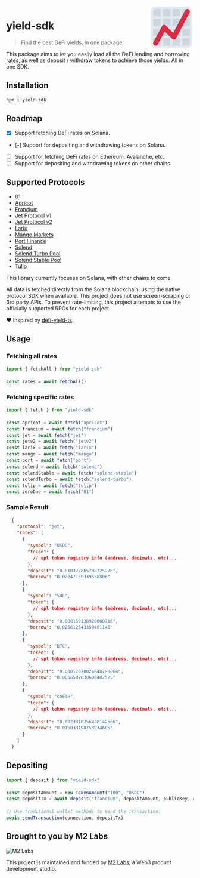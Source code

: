 <img src="./logo.png" align="right" />

# yield-sdk

> Find the best DeFi yields, in one package.

This package aims to let you easily load all the DeFi lending and borrowing rates, as well as deposit / withdraw tokens to achieve those yields. All in one SDK.

## Installation

```sh
npm i yield-sdk
```

## Roadmap

- [x] Support fetching DeFi rates on Solana.
- [-] Support for depositing and withdrawing tokens on Solana.
- [ ] Support for fetching DeFi rates on Ethereum, Avalanche, etc.
- [ ] Support for depositing and withdrawing tokens on other chains.

## Supported Protocols

- [01](https://01.xyz)
- [Apricot](https://apricot.one)
- [Francium](https://francium.io)
- [Jet Protocol v1](https://v1.jetprotocol.io/)
- [Jet Protocol v2](https://jetprotocol.io)
- [Larix](https://projectlarix.com)
- [Mango Markets](https://mango.markets)
- [Port Finance](https://port.finance)
- [Solend](https://solend.fi)
- [Solend Turbo Pool](https://solend.fi)
- [Solend Stable Pool](https://solend.fi)
- [Tulip](https://tulip.garden)

This library currently focuses on Solana, with other chains to come.

All data is fetched directly from the Solana blockchain, using the native protocol SDK when available. This project does not use screen-scraping or 3rd party APIs. To prevent rate-limiting, this project attempts to use the officially supported RPCs for each project.

❤️ Inspired by [defi-yield-ts](https://github.com/jet-lab/defi-yield-ts)

## Usage

### Fetching all rates

```ts
import { fetchAll } from "yield-sdk"

const rates = await fetchAll()
```

### Fetching specific rates

```ts
import { fetch } from "yield-sdk"

const apricot = await fetch("apricot")
const francium = await fetch("francium")
const jet = await fetch("jet")
const jetv2 = await fetch("jetv2")
const larix = await fetch("larix")
const mango = await fetch("mango")
const port = await fetch("port")
const solend = await fetch("solend")
const solendStable = await fetch("solend-stable")
const solendTurbo = await fetch("solend-turbo")
const tulip = await fetch("tulip")
const zeroOne = await fetch("01")
```

### Sample Result

```json
  {
    "protocol": "jet",
    "rates": [
      {
        "symbol": "USDC",
        "token": {
          // spl token registry info (address, decimals, etc)...
        },
        "deposit": "0.010327865708725278",
        "borrow": "0.02847159339558806"
      },
      {
        "symbol": "SOL",
        "token": {
          // spl token registry info (address, decimals, etc)...
        },
        "deposit": "0.008159138920000716",
        "borrow": "0.025612643359401145"
      },
      {
        "symbol": "BTC",
        "token": {
          // spl token registry info (address, decimals, etc)...
        },
        "deposit": "0.00017070024848790064",
        "borrow": "0.0066587630608482525"
      },
      {
        "symbol": "soETH",
        "token": {
          // spl token registry info (address, decimals, etc)...
        },
        "deposit": "0.0023310256428142506",
        "borrow": "0.015033198753934605"
      }
    ]
  }
```

## Depositing

```ts
import { deposit } from "yield-sdk"

const depositAmount = new TokenAmount("100", "USDC")
const depositTx = await deposit("francium", depositAmount, publicKey, connection)

// Use traditional wallet methods to send the transaction:
await sendTransaction(connection, depositTx)
```

## Brought to you by M2 Labs

<img src="https://m2.xyz/github.png" alt="M2 Labs" width="427" height="94" />

This project is maintained and funded by [M2 Labs](https://m2.xyz), a Web3
product development studio.
